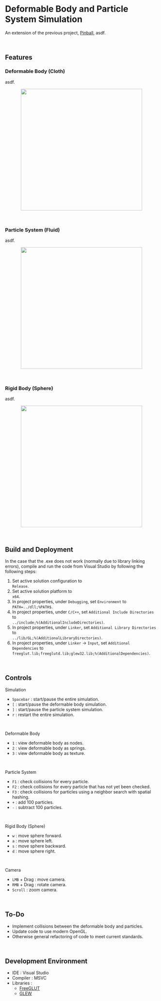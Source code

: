 # Deformable Body and Particle System Simulation

An extension of the previous project, [Pinball](https://github.com/Hanburgeric/Pinball), asdf.

<br>

## Features
### Deformable Body (Cloth)
asdf.<br>
<p align=center>
<img width=400 src="https://i.giphy.com/media/v1.Y2lkPTc5MGI3NjExZmkwM3g2OGlmaTZqamJhb2liaDN4azRlOG4wbXV3YmkzeTljaHRkbyZlcD12MV9pbnRlcm5hbF9naWZfYnlfaWQmY3Q9Zw/fFlgq2DULa0ZIrykQi/giphy.gif"/>
</p><br>

### Particle System (Fluid)
asdf.<br>
<p align=center>
<img width=400 src="https://i.giphy.com/media/v1.Y2lkPTc5MGI3NjExMnJ0cXpmcHF2OWh4dTY1Y25wZWdhMTIya21tOTAyaGR0eG1pdmpreCZlcD12MV9pbnRlcm5hbF9naWZfYnlfaWQmY3Q9Zw/LTixAYGXSXNqvoVDsA/giphy.gif"/>
</p><br>

### Rigid Body (Sphere)
asdf.<br>
<p align=center>
<img width=400 src="https://i.giphy.com/media/v1.Y2lkPTc5MGI3NjExaWJmMWl5dnB0b2VsdDg5OHUzazduaDF3bms0cHg0dTR2dXppMTN2cyZlcD12MV9pbnRlcm5hbF9naWZfYnlfaWQmY3Q9Zw/aJqAZZKFszaogWyO7c/giphy.gif"/>
</p><br>

## Build and Deployment
In the case that the .exe does not work (normally due to library linking errors), compile and run the code from Visual Studio by following the following steps:
 1. Set active solution configuration to
    <br>`Release`.
 3. Set active solution platform to
    <br>`x64`.
 5. In project properties, under `Debugging`, set `Environment` to
    <br>`PATH=../dll;%PATH$`.
 6. In project properties, under `C/C++`, set `Additional Include Directories` to
    <br>`../include;%(AdditionalIncludeDirectories)`.
 8. In project properties, under `Linker`, set `Additional Library Directories` to
    <br>`../lib/GL;%(AdditionalLibraryDirectories)`.
 10. In project properties, under `Linker` → `Input`, set `Additional Dependencies` to
     <br>`freeglut.lib;freeglutd.lib;glew32.lib;%(AdditionalDependencies)`.

<br>

## Controls
Simulation
 - `Spacebar` : start/pause the entire simulation.
 - `[` : start/pause the deformable body simulation.
 - `]` : start/pause the particle system simulation.
 - `r` : restart the entire simulation.
<br>

Deformable Body
 - `1` : view deformable body as nodes.
 - `2` : view deformable body as springs.
 - `3` : view deformable body as texture.
<br>

Particle System
 - `F1` : check collisions for every particle.
 - `F2` : check collisions for every particle that has not yet been checked.
 - `F3` : check collisions for particles using a neighbor search with spatial hashing. 
 - `+` : add 100 particles.
 - `-` : subtract 100 particles.
<br>

Rigid Body (Sphere)
 - `w` : move sphere forward.
 - `a` : move sphere left.
 - `s` : move sphere backward.
 - `d` : move sphere right.
<br>

Camera
 - `LMB` + Drag : move camera.
 - `RMB` + Drag : rotate camera.
 - `Scroll` : zoom camera.
<br>

## To-Do
 - Implement collisions between the deformable body and particles.
 - Update code to use modern OpenGL. 
 - Otherwise general refactoring of code to meet current standards.

<br>

## Development Environment
 - IDE : Visual Studio
 - Compiler : MSVC
 - Libraries :
   - [FreeGLUT](https://freeglut.sourceforge.net/)
   - [GLEW](https://glew.sourceforge.net/)
